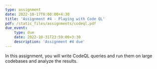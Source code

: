 ```yaml
---
type: assignment
date: 2022-10-17T8:00:00+4:30
title: 'Assignment #4 - Playing with Code QL'
pdf: /static_files/assignments/codeql.pdf
due_event:
    type: due
    date: 2022-10-31T23:59:00+3:30
    description: 'Assignment #4 due'
---
```

In this assignment, you will write CodeQL queries and run them on large codebases and analyze the results.